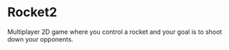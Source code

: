 # Rocket2
Multiplayer 2D game where you control a rocket and your goal is to shoot down your opponents.
